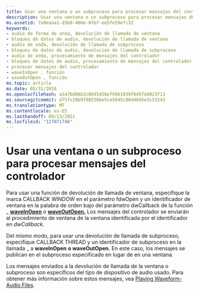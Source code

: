 ```yaml
---
title: Usar una ventana o un subproceso para procesar mensajes del controlador
description: Usar una ventana o un subproceso para procesar mensajes del controlador
ms.assetid: 7a9eaaa1-d3b0-400e-8fbf-ee5fe59efc32
keywords:
- audio de forma de onda, devolución de llamada de ventana
- bloques de datos de audio, devolución de llamada de ventana
- audio de onda, devolución de llamada de subproceso
- bloques de datos de audio, devolución de llamada de subproceso
- audio de onda, procesamiento de mensajes del controlador
- bloques de datos de audio, procesamiento de mensajes del controlador
- procesar mensajes del controlador
- waveInOpen , función
- waveOutOpen , función
ms.topic: article
ms.date: 05/31/2018
ms.openlocfilehash: a147bd86b3c8045456ef9961039f645fd4023f13
ms.sourcegitcommit: d75fc10b9f0825bbe5ce5045c90d4045e3c53243
ms.translationtype: MT
ms.contentlocale: es-ES
ms.lasthandoff: 09/13/2021
ms.locfileid: "127071746"
---
```

# <a name="using-a-window-or-thread-to-process-driver-messages"></a>Usar una ventana o un subproceso para procesar mensajes del controlador

Para usar una función de devolución de llamada de ventana, especifique la marca CALLBACK WINDOW en el parámetro fdwOpen y un identificador de ventana en la palabra de orden bajo del parámetro dwCallback de la función \_ [**waveInOpen**](/windows/win32/api/mmeapi/nf-mmeapi-waveinopen) o [**waveOutOpen.**](/windows/win32/api/mmeapi/nf-mmeapi-waveoutopen)   Los mensajes del controlador se enviarán al procedimiento de ventana de la ventana identificada por el identificador en *dwCallback*.

Del mismo modo, para usar una devolución de llamada de subproceso, especifique CALLBACK THREAD y un identificador de subproceso en la llamada \_ a **waveInOpen** **o waveOutOpen.** En este caso, los mensajes se publican en el subproceso especificado en lugar de en una ventana.

Los mensajes enviados a la devolución de llamada de la ventana o subproceso son específicos del tipo de dispositivo de audio usado. Para obtener más información sobre estos mensajes, vea [Playing Waveform-Audio Files](playing-waveform-audio-files.md).

 

 